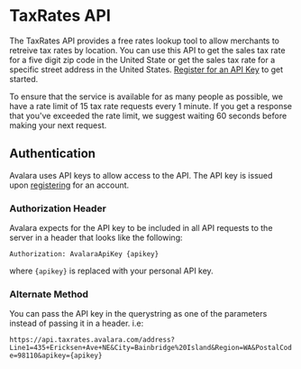 # TaxRates API
The TaxRates API provides a free rates lookup tool to allow merchants to retreive tax rates by location. You can use this API to get the sales tax rate for a five digit zip code in the United State or get the sales tax rate for a specific street address in the United States. <a href="http://taxratesapi.avalara.com/" target="_parent">Register for an API Key</a> to get started.

<aside class='notice'> To ensure that the service is available for as many people as possible, we have a rate limit of 15 tax rate requests every 1 minute. If you get a response that you've exceeded the rate limit, we suggest waiting 60 seconds before making your next request. </aside>

## Authentication
Avalara uses API keys to allow access to the API. 
The API key is issued upon <a href="http://taxratesapi.avalara.com/" target="_parent">registering</a> for an account. 

### Authorization Header
Avalara expects for the API key to be included in all API requests to the server in a header that looks like the following:

`Authorization: AvalaraApiKey {apikey}`

where `{apikey}` is replaced with your personal API key.

### Alternate Method 
You can pass the API key in the querystring as one of the parameters instead of 
passing it in a header. i.e:

 `https://api.taxrates.avalara.com/address?Line1=435+Ericksen+Ave+NE&City=Bainbridge%20Island&Region=WA&PostalCode=98110&apikey={apikey}`
